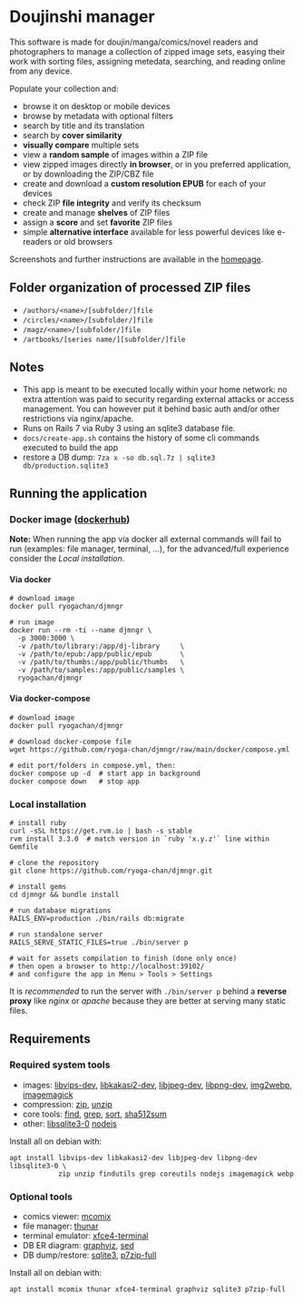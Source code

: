 # Doujinshi manager

This software is made for doujin/manga/comics/novel readers and photographers to
manage a collection of zipped image sets, easying their work with sorting
files, assigning metedata, searching, and reading online from any device.

Populate your collection and:

* browse it on desktop or mobile devices
* browse by metadata with optional filters
* search by title and its translation
* search by **cover similarity**
* **visually compare** multiple sets
* view a **random sample** of images within a ZIP file
* view zipped images directly **in browser**, or in you preferred application,
  or by downloading the ZIP/CBZ file
* create and download a **custom resolution EPUB** for each of your devices
* check ZIP **file integrity** and verify its checksum
* create and manage **shelves** of ZIP files
* assign a **score** and set **favorite** ZIP files
* simple **alternative interface** available for less powerful devices like
  e-readers or old browsers

Screenshots and further instructions are available in the
[homepage](https://ryoga-chan.github.io/djmngr-hp/).

## Folder organization of processed ZIP files

- `/authors/<name>/[subfolder/]file`
- `/circles/<name>/[subfolder/]file`
- `/magz/<name>/[subfolder/]file`
- `/artbooks/[series name/][subfolder/]file`

## Notes

- This app is meant to be executed locally within your home network: no extra attention
  was paid to security regarding external attacks or access management.
  You can however put it behind basic auth and/or other restrictions via nginx/apache.
- Runs on Rails 7 via Ruby 3 using an sqlite3 database file.
- `docs/create-app.sh` contains the history of some cli commands executed to build the app
- restore a DB dump: `7za x -so db.sql.7z | sqlite3 db/production.sqlite3`

## Running the application

### Docker image ([dockerhub](https://hub.docker.com/r/ryogachan/djmngr))

**Note:** When running the app via docker all external commands will fail to run
(examples: file manager, terminal, ...), for the advanced/full experience consider
the *Local installation*.

#### Via docker

~~~shell
# download image
docker pull ryogachan/djmngr

# run image
docker run --rm -ti --name djmngr \
  -p 3000:3000 \
  -v /path/to/library:/app/dj-library     \
  -v /path/to/epub:/app/public/epub       \
  -v /path/to/thumbs:/app/public/thumbs   \
  -v /path/to/samples:/app/public/samples \
  ryogachan/djmngr
~~~

#### Via docker-compose

~~~shell
# download image
docker pull ryogachan/djmngr

# download docker-compose file
wget https://github.com/ryoga-chan/djmngr/raw/main/docker/compose.yml

# edit port/folders in compose.yml, then:
docker compose up -d  # start app in background
docker compose down   # stop app
~~~

### Local installation

~~~shell
# install ruby
curl -sSL https://get.rvm.io | bash -s stable
rvm install 3.3.0  # match version in `ruby 'x.y.z'` line within Gemfile

# clone the repository
git clone https://github.com/ryoga-chan/djmngr.git

# install gems
cd djmngr && bundle install

# run database migrations
RAILS_ENV=production ./bin/rails db:migrate

# run standalone server
RAILS_SERVE_STATIC_FILES=true ./bin/server p

# wait for assets compilation to finish (done only once)
# then open a browser to http://localhost:39102/
# and configure the app in Menu > Tools > Settings
~~~

It is *recommended* to run the server with `./bin/server p`
behind a **reverse proxy** like *nginx* or *apache* because they
are better at serving many static files.

## Requirements

### Required system tools

- images:
  [libvips-dev](https://packages.debian.org/stable/libvips-dev),
  [libkakasi2-dev](https://packages.debian.org/stable/libkakasi2-dev),
  [libjpeg-dev](https://packages.debian.org/stable/libjpeg-dev),
  [libpng-dev](https://packages.debian.org/stable/libpng-dev),
  [img2webp](https://packages.debian.org/stable/webp),
  [imagemagick](https://packages.debian.org/stable/imagemagick)
- compression:
  [zip](https://packages.debian.org/stable/zip),
  [unzip](https://packages.debian.org/stable/unzip)
- core tools:
  [find](https://packages.debian.org/stable/findutils),
  [grep](https://packages.debian.org/stable/grep),
  [sort](https://packages.debian.org/stable/coreutils),
  [sha512sum](https://packages.debian.org/stable/coreutils)
- other:
  [libsqlite3-0](https://packages.debian.org/stable/libsqlite3-0)
  [nodejs](https://packages.debian.org/stable/nodejs)

Install all on debian with:

~~~shell
apt install libvips-dev libkakasi2-dev libjpeg-dev libpng-dev libsqlite3-0 \
            zip unzip findutils grep coreutils nodejs imagemagick webp
~~~

### Optional tools

- comics viewer: [mcomix](https://packages.debian.org/stable/mcomix)
- file manager: [thunar](https://packages.debian.org/stable/thunar)
- terminal emulator: [xfce4-terminal](https://packages.debian.org/stable/xfce4-terminal)
- DB ER diagram: [graphviz](https://packages.debian.org/stable/graphviz), [sed](https://packages.debian.org/stable/sed)
- DB dump/restore:
  [sqlite3](https://packages.debian.org/stable/sqlite3),
  [p7zip-full](https://packages.debian.org/stable/p7zip-full)

Install all on debian with:

~~~shell
apt install mcomix thunar xfce4-terminal graphviz sqlite3 p7zip-full
~~~
